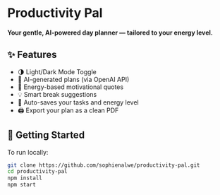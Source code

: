 #  Productivity Pal

**Your gentle, AI-powered day planner — tailored to your energy level.**

## ✨ Features

- 🌗 Light/Dark Mode Toggle  
- 🧠 AI-generated plans (via OpenAI API)  
- 💬 Energy-based motivational quotes  
- 💡 Smart break suggestions  
- 💾 Auto-saves your tasks and energy level  
- 🖨️ Export your plan as a clean PDF
  

## 🚀 Getting Started

To run locally:

```bash
git clone https://github.com/sophienalwe/productivity-pal.git
cd productivity-pal
npm install
npm start 
